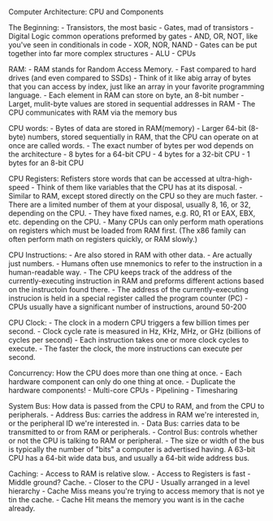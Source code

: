 Computer Architecture: CPU and Components

The Beginning:
    - Transistors, the most basic
    - Gates, mad of transistors
    - Digital Logic common operations preformed by gates
        - AND, OR, NOT, like you've seen in conditionals in code
        - XOR, NOR, NAND
    - Gates can be put together into far more complex structures
        - ALU
        - CPUs

RAM:
    - RAM stands for Random Access Memory.
    - Fast compared to hard drives (and even compared to SSDs)
    - Think of it like abig array of bytes that you can access by index, just like an array in your favorite programming language.
    - Each element in RAM can store on byte, an 8-bit number
    - Larget, mulit-byte values are stored in sequential addresses in RAM
    - The CPU communicates with RAM via the memory bus

CPU words:
    - Bytes of data are stored in RAM(memory)
    - Larger 64-bit (8-byte) numbers, stored sequentially in RAM, that the CPU can operate on at once are called words.
    - The exact number of bytes per wod depends on the architecture
        - 8 bytes for a 64-bit CPU
        - 4 bytes for a 32-bit CPU
        - 1 bytes for an 8-bit CPU

CPU Registers:
Refisters store words that can be accessed at ultra-high-speed
    - Think of them like variables that the CPU has at its disposal.
    - Similar to RAM, except stored directly on the CPU so they are much faster.
    - There are a limited number of them at your disposal, usually 8, 16, or 32, depending on the CPU.
    - They have fixed names, e.g. R0, R1 or EAX, EBX, etc. depending on the CPU.
    - Many CPUs can only perform math operations on registers which must be loaded from RAM first. (The x86 family can often perform math on registers quickly, or RAM  slowly.)

CPU Instructions:
    - Are also stored in RAM with other data.
    - Are actually just numbers.
    - Humans often use mnemonics to refer to the instruction in a human-readable way.
    - The CPU keeps track of the address of the currently-executing instruction in RAM and preforms different actions based on the instructoin found there.
    - The address of the currently-executing instrucion is held in a special register called the program counter (PC)
    - CPUs usually have a significant number of instructions, around 50-200

CPU Clock:
    - The clock in a modern CPU triggers a few billion times per second.
    - Clock cycle rate is measured in Hz, KHz, MHz, or GHz (billions of cycles per second)
    - Each instruction takes one or more clock cycles to execute.
    - The faster the clock, the more instructions can execute per second. 

Concurrency:
How the CPU does more than one thing at once.
    - Each hardware component can only do one thing at once.
    - Duplicate the hardware components!
    - Multi-core CPUs
    - Pipelining
    - Timesharing 

System Bus:
How data is passed from the CPU to RAM, and from the CPU to peripherals.
    - Address Bus: carries the address in RAM we're interested in, or the peripheral ID we're interested in. 
    - Data Bus: carries data to be transmitted to or from RAM or peripherals.
    - Control Bus: controls whether or not the CPU is talking to RAM or peripheral.
    - The size or width of the bus is typically the number of "bits" a computer is advertised having. A 63-bit CPU has a 64-bit wide data bus, and usually a 64-bit wide address bus. 

Caching:
    - Access to RAM is relative slow.
    - Access to Registers is fast
    - Middle ground? Cache.
    - Closer to the CPU
    - Usually arranged in a level hierarchy
    - Cache Miss means you're trying to access memory that is not ye tin the cache.
    - Cache Hit means the memory you want is in the cache already. 
